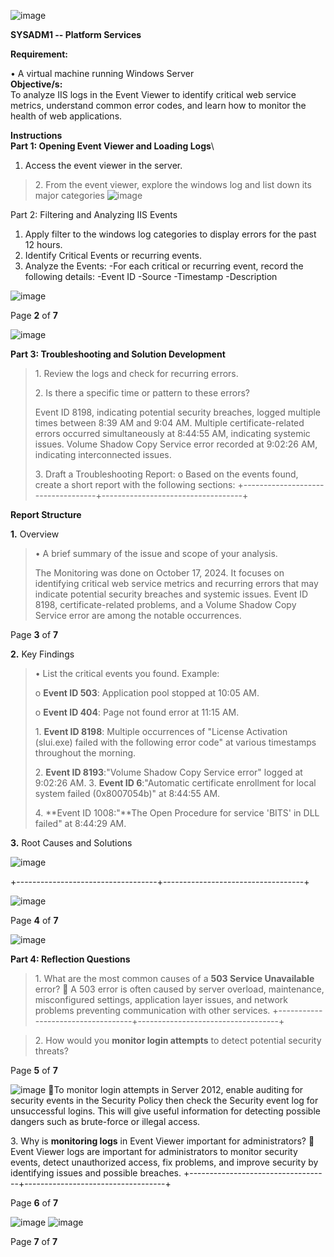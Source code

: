 ![image](https://github.com/user-attachments/assets/fce3d6a9-e3b6-4c9f-85c2-23a068c75d1e)

**SYSADM1 -- Platform Services**

**Requirement:**

• A virtual machine running Windows Server\
**Objective/s:**\
To analyze IIS logs in the Event Viewer to identify critical web service
metrics, understand common error codes, and learn how to monitor the
health of web applications.

**Instructions**\
**Part 1: Opening Event Viewer and Loading Logs**\
1. Access the event viewer in the server.

> 2\. From the event viewer, explore the windows log and list down its
> major categories
![image](https://github.com/user-attachments/assets/c1b56d6f-acd2-4ce0-90e2-a10d873c9dcb)


Part 2: Filtering and Analyzing IIS Events
   1. Apply filter to the windows log categories to display errors for the past 12 hours.
   2. Identify Critical Events or recurring events. 
   3. Analyze the Events:
        -For each critical or recurring event, record the following details:
                -Event ID
                -Source
                -Timestamp
                -Description

![image](https://github.com/user-attachments/assets/87c16969-25e4-4f2c-96a8-d5841afcf1b4)


Page **2** of **7**

![image](https://github.com/user-attachments/assets/c6c236a4-63e4-4cfe-8b98-554bfae9fb13)

**Part 3: Troubleshooting and Solution Development**

> 1\. Review the logs and check for recurring errors.
>
> 2\. Is there a specific time or pattern to these errors?
>
> Event ID 8198, indicating potential security breaches, logged multiple
> times between 8:39 AM and 9:04 AM. Multiple certificate-related errors
> occurred simultaneously at 8:44:55 AM, indicating systemic issues.
> Volume Shadow Copy Service error recorded at 9:02:26 AM, indicating
> interconnected issues.
>
> 3\. Draft a Troubleshooting Report:
>    o Based on the events found, create a short report with the following sections:
+-----------------------------------+-----------------------------------+

**Report Structure**

**1.** Overview

> • A brief summary of the issue and scope of your analysis.
>
> The Monitoring was done on October 17, 2024. It focuses on identifying
> critical web service metrics and recurring errors that may indicate
> potential security breaches and systemic issues. Event ID 8198,
> certificate-related problems, and a Volume Shadow Copy Service error
> are among the notable occurrences.

Page **3** of **7**

**2.** Key Findings

> • List the critical events you found. Example:
>
> o **Event ID 503**: Application pool stopped at 10:05 AM.
>
> o **Event ID 404**: Page not found error at 11:15 AM.
>
> 1\. **Event ID 8198**: Multiple occurrences of \"License Activation
> (slui.exe) failed with the following error code\" at various
> timestamps throughout the morning.
>
> 2\. **Event ID 8193**:\"Volume Shadow Copy Service error\" logged at
> 9:02:26 AM. 3. **Event ID 6**:\"Automatic certificate enrollment for
> local system failed (0x8007054b)\" at 8:44:55 AM.
>
> 4\. **Event ID 1008:\"**The Open Procedure for service \'BITS\' in DLL
> failed\" at 8:44:29 AM.

**3.** Root Causes and Solutions

![image](https://github.com/user-attachments/assets/e2f78a81-ee36-46a6-aad5-8214193e942c)

+-----------------------------------+-----------------------------------+

![image](https://github.com/user-attachments/assets/85ed1d16-b9da-40b4-a27e-dc6644979e29)

Page **4** of **7**

![image](https://github.com/user-attachments/assets/46875584-e73a-49d1-aa0c-116b33c63491)


**Part 4: Reflection Questions**

> 1\. What are the most common causes of a **503 Service Unavailable**
> error?
>     A 503 error is often caused by server overload, maintenance, misconfigured settings, application
layer issues, and network problems preventing communication with other services.
+-----------------------------------+-----------------------------------+

> 2\. How would you **monitor login attempts** to detect potential
> security threats?

Page **5** of **7**

![image](https://github.com/user-attachments/assets/8d343947-cb69-4fda-84c2-7045e068c90d)
   To monitor login attempts in Server 2012, enable auditing for security events in the Security Policy
then check the Security event log for unsuccessful logins. This will give useful information for
detecting possible dangers such as brute-force or illegal access.

3\. Why is **monitoring logs** in Event Viewer important for
administrators?
    Event Viewer logs are important for administrators to monitor security events, detect unauthorized
access, fix problems, and improve security by identifying issues and possible breaches.
+-----------------------------------+-----------------------------------+

Page **6** of **7**

![image](https://github.com/user-attachments/assets/639f1956-6cf0-479f-bab2-7af254fbd714)
![image](https://github.com/user-attachments/assets/21a41825-ea80-485f-bcf0-bbcf78b3a82d)



Page **7** of **7**
